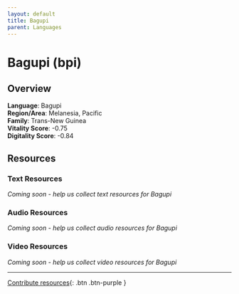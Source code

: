 ```yaml
---
layout: default
title: Bagupi
parent: Languages
---
```


# Bagupi (bpi)

## Overview

**Language**: Bagupi  
**Region/Area**: Melanesia, Pacific  
**Family**: Trans-New Guinea  
**Vitality Score**: -0.75  
**Digitality Score**: -0.84  

## Resources

### Text Resources
*Coming soon - help us collect text resources for Bagupi*

### Audio Resources
*Coming soon - help us collect audio resources for Bagupi*

### Video Resources
*Coming soon - help us collect video resources for Bagupi*

---

[Contribute resources](https://fairtrain.github.io/){: .btn .btn-purple }
